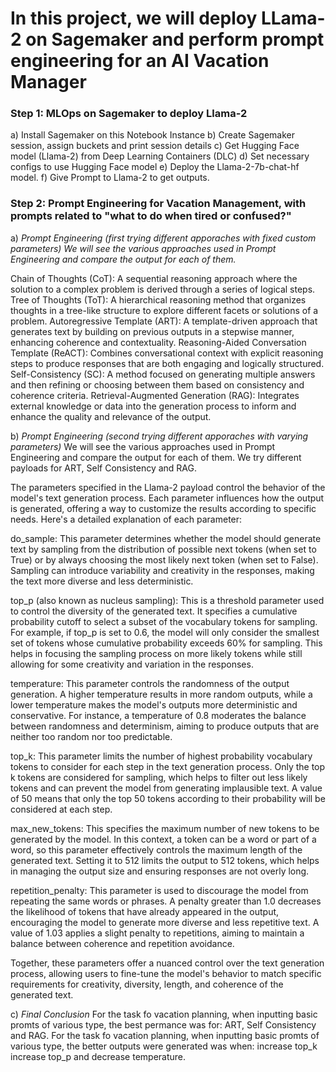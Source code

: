 # In this project, we will deploy LLama-2 on Sagemaker and perform prompt engineering for an AI Vacation Manager


### Step 1: MLOps on Sagemaker to deploy Llama-2
a) Install Sagemaker on this Notebook Instance
b) Create Sagemaker session, assign buckets and print session details
c) Get Hugging Face model (Llama-2) from Deep Learning Containers (DLC)
d) Set necessary configs to use Hugging Face model
e) Deploy the Llama-2-7b-chat-hf model.
f) Give Prompt to Llama-2 to get outputs.


### Step 2: Prompt Engineering for Vacation Management, with prompts related to "what to do when tired or confused?"

a) *Prompt Engineering (first trying different apporaches with fixed custom parameters)
We will see the various approaches used in Prompt Engineering and compare the output for each of them.*

Chain of Thoughts (CoT): A sequential reasoning approach where the solution to a complex problem is derived through a series of logical steps.
Tree of Thoughts (ToT): A hierarchical reasoning method that organizes thoughts in a tree-like structure to explore different facets or solutions of a problem.
Autoregressive Template (ART): A template-driven approach that generates text by building on previous outputs in a stepwise manner, enhancing coherence and contextuality.
Reasoning-Aided Conversation Template (ReACT): Combines conversational context with explicit reasoning steps to produce responses that are both engaging and logically structured.
Self-Consistency (SC): A method focused on generating multiple answers and then refining or choosing between them based on consistency and coherence criteria.
Retrieval-Augmented Generation (RAG): Integrates external knowledge or data into the generation process to inform and enhance the quality and relevance of the output.


b) *Prompt Engineering (second trying different apporaches with varying parameters)*
We will see the various approaches used in Prompt Engineering and compare the output for each of them. We try different payloads for ART, Self Consistency and RAG.

The parameters specified in the Llama-2 payload control the behavior of the model's text generation process. Each parameter influences how the output is generated, offering a way to customize the results according to specific needs. Here's a detailed explanation of each parameter:

do_sample: This parameter determines whether the model should generate text by sampling from the distribution of possible next tokens (when set to True) or by always choosing the most likely next token (when set to False). Sampling can introduce variability and creativity in the responses, making the text more diverse and less deterministic.

top_p (also known as nucleus sampling): This is a threshold parameter used to control the diversity of the generated text. It specifies a cumulative probability cutoff to select a subset of the vocabulary tokens for sampling. For example, if top_p is set to 0.6, the model will only consider the smallest set of tokens whose cumulative probability exceeds 60% for sampling. This helps in focusing the sampling process on more likely tokens while still allowing for some creativity and variation in the responses.

temperature: This parameter controls the randomness of the output generation. A higher temperature results in more random outputs, while a lower temperature makes the model's outputs more deterministic and conservative. For instance, a temperature of 0.8 moderates the balance between randomness and determinism, aiming to produce outputs that are neither too random nor too predictable.

top_k: This parameter limits the number of highest probability vocabulary tokens to consider for each step in the text generation process. Only the top k tokens are considered for sampling, which helps to filter out less likely tokens and can prevent the model from generating implausible text. A value of 50 means that only the top 50 tokens according to their probability will be considered at each step.

max_new_tokens: This specifies the maximum number of new tokens to be generated by the model. In this context, a token can be a word or part of a word, so this parameter effectively controls the maximum length of the generated text. Setting it to 512 limits the output to 512 tokens, which helps in managing the output size and ensuring responses are not overly long.

repetition_penalty: This parameter is used to discourage the model from repeating the same words or phrases. A penalty greater than 1.0 decreases the likelihood of tokens that have already appeared in the output, encouraging the model to generate more diverse and less repetitive text. A value of 1.03 applies a slight penalty to repetitions, aiming to maintain a balance between coherence and repetition avoidance.

Together, these parameters offer a nuanced control over the text generation process, allowing users to fine-tune the model's behavior to match specific requirements for creativity, diversity, length, and coherence of the generated text.


c) *Final Conclusion*
For the task fo vacation planning, when inputting basic promts of various type, the best permance was for: ART, Self Consistency and RAG.
For the task fo vacation planning, when inputting basic promts of various type, the better outputs were generated was when: increase top_k increase top_p and decrease temperature.

